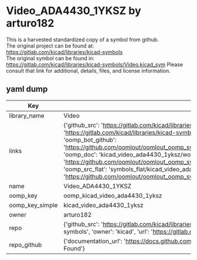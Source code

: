 # Video_ADA4430_1YKSZ by arturo182  
This is a harvested standardized copy of a symbol from github.  
The original project can be found at:  
https://gitlab.com/kicad/libraries/kicad-symbols  
The original symbol can be found in:
https://gitlab.com/kicad/libraries/kicad-symbols/Video.kicad_sym
Please consult that link for additional, details, files, and license information.  
## yaml dump  
| Key | Value |  
| --- | --- |  
| library_name | Video |  
| links | {'github_src': 'https://gitlab.com/kicad/libraries/kicad-symbols/Video.kicad_sym', 'github_src_repo': 'https://gitlab.com/kicad/libraries/kicad-symbols', 'oomp_bot': 'kicad_video_ada4430_1yksz/working', 'oomp_bot_github': 'https://github.com/oomlout/oomlout_oomp_symbol_bot/tree/main/kicad_video_ada4430_1yksz/working', 'oomp_doc': 'kicad_video_ada4430_1yksz/working', 'oomp_doc_github': 'https://github.com/oomlout/oomlout_oomp_symbol_doc/tree/main/kicad_video_ada4430_1yksz/working', 'oomp_src_flat': 'symbols_flat/kicad_video_ada4430_1yksz/working', 'oomp_src_flat_github': 'https://github.com/oomlout/oomlout_oomp_symbol_src/tree/main/kicad_video_ada4430_1yksz/working'} |  
| name | Video_ADA4430_1YKSZ |  
| oomp_key | oomp_kicad_video_ada4430_1yksz |  
| oomp_key_simple | kicad_video_ada4430_1yksz |  
| owner | arturo182 |  
| repo | {'github_src': 'https://gitlab.com/kicad/libraries/kicad-symbols/Video.kicad_sym', 'name': 'libraries/kicad-symbols', 'owner': 'kicad', 'url': 'https://gitlab.com/kicad/libraries/kicad-symbols'} |  
| repo_github | {'documentation_url': 'https://docs.github.com/rest/repos/repos#get-a-repository', 'message': 'Not Found'} |  

